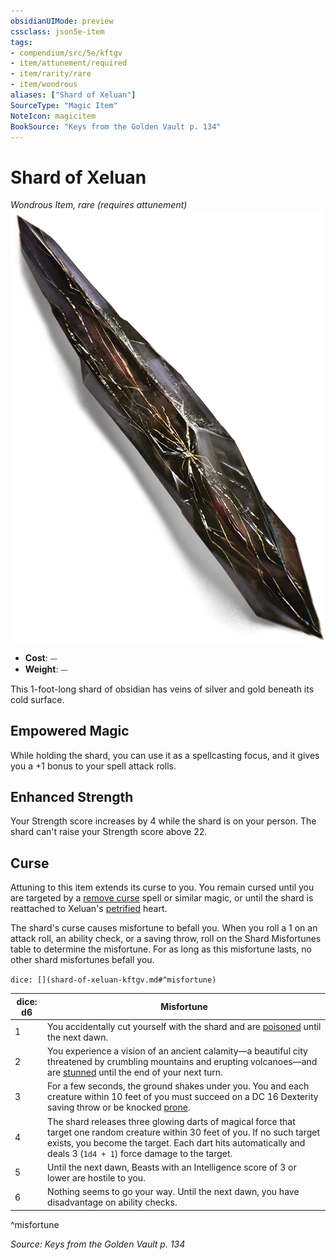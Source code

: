 ```yaml
---
obsidianUIMode: preview
cssclass: json5e-item
tags:
- compendium/src/5e/kftgv
- item/attunement/required
- item/rarity/rare
- item/wondrous
aliases: ["Shard of Xeluan"]
SourceType: "Magic Item"
NoteIcon: magicitem
BookSource: "Keys from the Golden Vault p. 134"
---
```

# Shard of Xeluan
*Wondrous Item, rare (requires attunement)*  
![](https://raw.githubusercontent.com/5etools-mirror-2/5etools-img/main/items/KftGV/Shard%20of%20Xeluan.webp#right)  

- **Cost**: ⏤
- **Weight**: ⏤

This 1-foot-long shard of obsidian has veins of silver and gold beneath its cold surface.

## Empowered Magic

While holding the shard, you can use it as a spellcasting focus, and it gives you a +1 bonus to your spell attack rolls.

## Enhanced Strength

Your Strength score increases by 4 while the shard is on your person. The shard can't raise your Strength score above 22.

## Curse

Attuning to this item extends its curse to you. You remain cursed until you are targeted by a [remove curse](/2-Mechanics/CLI/spells/remove-curse.md) spell or similar magic, or until the shard is reattached to Xeluan's [petrified](/2-Mechanics/CLI/rules/conditions.md#petrified) heart.

The shard's curse causes misfortune to befall you. When you roll a 1 on an attack roll, an ability check, or a saving throw, roll on the Shard Misfortunes table to determine the misfortune. For as long as this misfortune lasts, no other shard misfortunes befall you.

`dice: [](shard-of-xeluan-kftgv.md#^misfortune)`

| dice: d6 | Misfortune |
|----------|------------|
| 1 | You accidentally cut yourself with the shard and are [poisoned](/2-Mechanics/CLI/rules/conditions.md#poisoned) until the next dawn. |
| 2 | You experience a vision of an ancient calamity—a beautiful city threatened by crumbling mountains and erupting volcanoes—and are [stunned](/2-Mechanics/CLI/rules/conditions.md#stunned) until the end of your next turn. |
| 3 | For a few seconds, the ground shakes under you. You and each creature within 10 feet of you must succeed on a DC 16 Dexterity saving throw or be knocked [prone](/2-Mechanics/CLI/rules/conditions.md#prone). |
| 4 | The shard releases three glowing darts of magical force that target one random creature within 30 feet of you. If no such target exists, you become the target. Each dart hits automatically and deals 3 (`1d4 + 1`) force damage to the target. |
| 5 | Until the next dawn, Beasts with an Intelligence score of 3 or lower are hostile to you. |
| 6 | Nothing seems to go your way. Until the next dawn, you have disadvantage on ability checks. |
^misfortune

*Source: Keys from the Golden Vault p. 134*